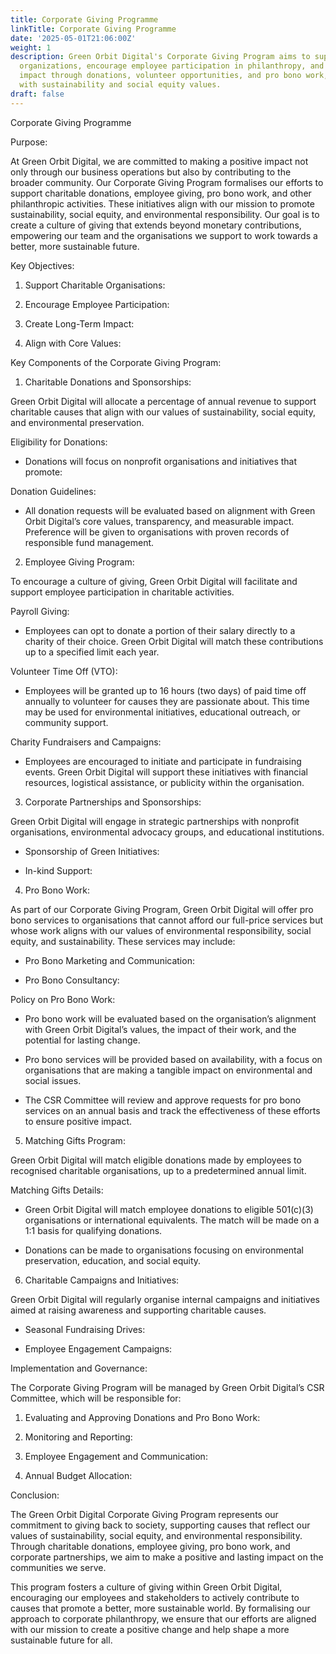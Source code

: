 ```yaml
---
title: Corporate Giving Programme
linkTitle: Corporate Giving Programme
date: '2025-05-01T21:06:00Z'
weight: 1
description: Green Orbit Digital's Corporate Giving Program aims to support charitable
  organizations, encourage employee participation in philanthropy, and create long-term
  impact through donations, volunteer opportunities, and pro bono work, all aligned
  with sustainability and social equity values.
draft: false
---
```



Corporate Giving Programme

Purpose:

At Green Orbit Digital, we are committed to making a positive impact not only through our business operations but also by contributing to the broader community. Our Corporate Giving Program formalises our efforts to support charitable donations, employee giving, pro bono work, and other philanthropic activities. These initiatives align with our mission to promote sustainability, social equity, and environmental responsibility. Our goal is to create a culture of giving that extends beyond monetary contributions, empowering our team and the organisations we support to work towards a better, more sustainable future.

Key Objectives:

1. Support Charitable Organisations:

1. Encourage Employee Participation:

1. Create Long-Term Impact:

1. Align with Core Values:

Key Components of the Corporate Giving Program:

1. Charitable Donations and Sponsorships:

Green Orbit Digital will allocate a percentage of annual revenue to support charitable causes that align with our values of sustainability, social equity, and environmental preservation.

Eligibility for Donations:

- Donations will focus on nonprofit organisations and initiatives that promote:

Donation Guidelines:

- All donation requests will be evaluated based on alignment with Green Orbit Digital’s core values, transparency, and measurable impact. Preference will be given to organisations with proven records of responsible fund management.

2. Employee Giving Program:

To encourage a culture of giving, Green Orbit Digital will facilitate and support employee participation in charitable activities.

Payroll Giving:

- Employees can opt to donate a portion of their salary directly to a charity of their choice. Green Orbit Digital will match these contributions up to a specified limit each year.

Volunteer Time Off (VTO):

- Employees will be granted up to 16 hours (two days) of paid time off annually to volunteer for causes they are passionate about. This time may be used for environmental initiatives, educational outreach, or community support.

Charity Fundraisers and Campaigns:

- Employees are encouraged to initiate and participate in fundraising events. Green Orbit Digital will support these initiatives with financial resources, logistical assistance, or publicity within the organisation.

3. Corporate Partnerships and Sponsorships:

Green Orbit Digital will engage in strategic partnerships with nonprofit organisations, environmental advocacy groups, and educational institutions.

- Sponsorship of Green Initiatives:

- In-kind Support:

4. Pro Bono Work:

As part of our Corporate Giving Program, Green Orbit Digital will offer pro bono services to organisations that cannot afford our full-price services but whose work aligns with our values of environmental responsibility, social equity, and sustainability. These services may include:

- Pro Bono Marketing and Communication:

- Pro Bono Consultancy:

Policy on Pro Bono Work:

- Pro bono work will be evaluated based on the organisation’s alignment with Green Orbit Digital’s values, the impact of their work, and the potential for lasting change.

- Pro bono services will be provided based on availability, with a focus on organisations that are making a tangible impact on environmental and social issues.

- The CSR Committee will review and approve requests for pro bono services on an annual basis and track the effectiveness of these efforts to ensure positive impact.

5. Matching Gifts Program:

Green Orbit Digital will match eligible donations made by employees to recognised charitable organisations, up to a predetermined annual limit.

Matching Gifts Details:

- Green Orbit Digital will match employee donations to eligible 501(c)(3) organisations or international equivalents. The match will be made on a 1:1 basis for qualifying donations.

- Donations can be made to organisations focusing on environmental preservation, education, and social equity.

6. Charitable Campaigns and Initiatives:

Green Orbit Digital will regularly organise internal campaigns and initiatives aimed at raising awareness and supporting charitable causes.

- Seasonal Fundraising Drives:

- Employee Engagement Campaigns:

Implementation and Governance:

The Corporate Giving Program will be managed by Green Orbit Digital’s CSR Committee, which will be responsible for:

1. Evaluating and Approving Donations and Pro Bono Work:

1. Monitoring and Reporting:

1. Employee Engagement and Communication:

1. Annual Budget Allocation:

Conclusion:

The Green Orbit Digital Corporate Giving Program represents our commitment to giving back to society, supporting causes that reflect our values of sustainability, social equity, and environmental responsibility. Through charitable donations, employee giving, pro bono work, and corporate partnerships, we aim to make a positive and lasting impact on the communities we serve.

This program fosters a culture of giving within Green Orbit Digital, encouraging our employees and stakeholders to actively contribute to causes that promote a better, more sustainable world. By formalising our approach to corporate philanthropy, we ensure that our efforts are aligned with our mission to create a positive change and help shape a more sustainable future for all.
